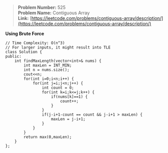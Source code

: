 > **Problem Number:** 525 <br>
> **Problem Name:** Contiguous Array <br>
> **Link:** [https://leetcode.com/problems/contiguous-array/description/](https://leetcode.com/problems/contiguous-array/description/) <br>

**Using Brute Force**

    // Time Complexity: O(n^3)
    // For larger inputs, it might result into TLE
    class Solution {
    public:
        int findMaxLength(vector<int>& nums) {
            int maxLen = INT_MIN;
            int n = nums.size();
            cout<<n;
            for(int i=0;i<n;i++) {
                for(int j=i;j<n;j++) {
                    int count = 0;
                    for(int k=i;k<=j;k++) {
                        if(nums[k]==1) {
                            count++;
                        }
                    }
                    if(j-i+1-count == count && j-i+1 > maxLen) {
                        maxLen = j-i+1;
                    }
                }
            }
            return max(0,maxLen);
        }
    };